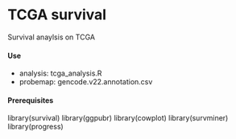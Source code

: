 # TCGA survival
Survival anaylsis on TCGA

#### Use
-  analysis: tcga_analysis.R
-  probemap: gencode.v22.annotation.csv

#### Prerequisites
library(survival)
library(ggpubr)
library(cowplot)
library(survminer)
library(progress)
